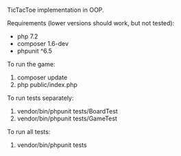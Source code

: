 TicTacToe implementation in OOP.

Requirements (lower versions should work, but not tested):
- php 7.2
- composer 1.6-dev
- phpunit ^6.5

To run the game:
1. composer update
2. php public/index.php

To run tests separately:
1. vendor/bin/phpunit tests/BoardTest 
2. vendor/bin/phpunit tests/GameTest

To run all tests:
1. vendor/bin/phpunit tests
